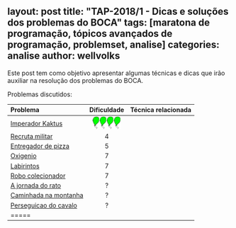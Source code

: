 layout: post
title:  "TAP-2018/1 - Dicas e soluções dos problemas do BOCA"
tags: [maratona de programação, tópicos avançados de programação, problemset, analise]
categories: analise
author: wellvolks
---

Este post tem como objetivo apresentar algumas técnicas e dicas que irão auxiliar na resolução dos problemas do BOCA.

Problemas discutidos:

| Problema                                 | Dificuldade   | Técnica relacionada                 |
|:-----------------------------------------|:-------------:|------------------------------------:|
|<a href="#rain">	Imperador Kaktus</a>     |      ![1]![1]![1]![1]       |                           |
|<a href="#artskjid">	Recruta militar</a>  | 4             |                 |
|<a href="#hungry">Entregador de pizza</a> | 5             |                              |
|<a href="#solar">Oxigenio</a>             | 7             |             |
|<a href="#code">	Labirintos</a>           | 7             |  |
|<a href="#convidado">Robo colecionador</a>| 7             |             |
|<a href="#festa">A jornada do rato</a>    | ?             |                                    |
|<a href="#festa">Caminhada na montanha</a>| ?             |                                    |
|<a href="#festa">Perseguicao do cavalo</a>| ?             |                                   |
|=====

<br>
<!--{% include analises/TAP-2017-1-BOCA/rain_fall.md %} <br>
{% include analises/TAP-2017-1-BOCA/o_convidado.md %}

 [1]: /_assets/images/balao.png 
 
 <!--//<img%src="https://github.com/maratonago/maratonago.github.io/raw/master/_assets/images/bal%C3%A3o.png"%width="9"%height="15">
